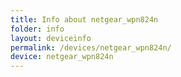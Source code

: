 ```yaml
---
title: Info about netgear_wpn824n
folder: info
layout: deviceinfo
permalink: /devices/netgear_wpn824n/
device: netgear_wpn824n
---
```

